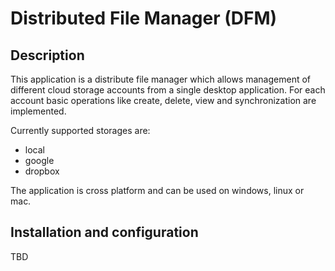 Distributed File Manager (DFM)
==============================


Description
-----------

  This application is a distribute file manager which allows management of different cloud storage accounts from a single
desktop application.
  For each account basic operations like create, delete, view and synchronization are implemented.

Currently supported storages are:
- local
- google
- dropbox
  
The application is cross platform and can be used on windows, linux or mac.

Installation and configuration
------------------------------

 TBD




